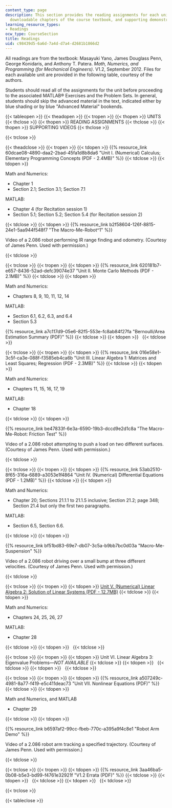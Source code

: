 ```yaml
---
content_type: page
description: This section provides the reading assignments for each unit of the course,
  downloadable chapters of the course textbook, and supporting demonstration videos.
learning_resource_types:
- Readings
ocw_type: CourseSection
title: Readings
uid: c98439d5-6a6d-7a4d-d7a4-d2681b1866d2
---
```


All readings are from the textbook: Masayuki Yano, James Douglass Penn, George Konidaris, and Anthony T. Patera. _Math, Numerics, and Programming (for Mechanical Engineers)_. V1.2, September 2012. Files for each available unit are provided in the following table, courtesy of the authors.

Students should read all of the assignments for the unit before proceeding to the associated MATLAB® Exercises and the Problem Sets. In general, students should skip the advanced material in the text, indicated either by blue shading or by blue "Advanced Material" bookends.

{{< tableopen >}}
{{< theadopen >}}
{{< tropen >}}
{{< thopen >}}
UNITS
{{< thclose >}}
{{< thopen >}}
READING ASSIGNMENTS
{{< thclose >}}
{{< thopen >}}
SUPPORTING VIDEOS
{{< thclose >}}

{{< trclose >}}

{{< theadclose >}}
{{< tropen >}}
{{< tdopen >}}
{{% resource_link 60dcae08-4890-daa2-2bad-45fa1d8b8da6 "Unit I. (Numerical) Calculus; Elementary Programming Concepts (PDF - 2.4MB)" %}}
{{< tdclose >}}
{{< tdopen >}}


Math and Numerics:

*   Chapter 1
*   Section 2.1; Section 3.1; Section 7.1

MATLAB:

*   Chapter 4 (for Recitation session 1)
*   Section 5.1; Section 5.2; Section 5.4 (for Recitation session 2)


{{< tdclose >}}
{{< tdopen >}}
{{% resource_link b2f58604-126f-8815-24e1-5aa944f548f7 "The Macro-Me-Robot^1" %}}

Video of a 2.086 robot performing IR range finding and odometry. (Courtesy of James Penn. Used with permission.)


{{< tdclose >}}

{{< trclose >}}
{{< tropen >}}
{{< tdopen >}}
{{% resource_link 620181b7-e657-8436-52ad-defc39074e37 "Unit II. Monte Carlo Methods (PDF - 2.1MB)" %}}
{{< tdclose >}}
{{< tdopen >}}


Math and Numerics:

*   Chapters 8, 9, 10, 11, 12, 14

MATLAB:

*   Section 6.1, 6.2, 6.3, and 6.4
*   Section 5.3

{{% resource_link a7c117d9-05e6-82f5-553e-fc8ab84f27fa "Bernoulli/Area Estimation Summary (PDF)" %}}
{{< tdclose >}}
{{< tdopen >}}
 
{{< tdclose >}}

{{< trclose >}}
{{< tropen >}}
{{< tdopen >}}
{{% resource_link 016e58e1-3c5f-ca3e-088f-f3585eb4ca6b "Unit III. Linear Algebra 1: Matrices and Least Squares; Regression (PDF - 2.3MB)" %}}
{{< tdclose >}}
{{< tdopen >}}


Math and Numerics:

*   Chapters 11, 15, 16, 17, 19

MATLAB:

*   Chapter 18


{{< tdclose >}}
{{< tdopen >}}


{{% resource_link be47833f-6e3a-6590-19b3-dccd9e2d1c8a "The Macro-Me-Robot: Friction Test" %}}

Video of a 2.086 robot attempting to push a load on two different surfaces. (Courtesy of James Penn. Used with permission.)


{{< tdclose >}}

{{< trclose >}}
{{< tropen >}}
{{< tdopen >}}
{{% resource_link 53ab2510-8f65-316a-6889-a3053e1f4864 "Unit IV. (Numerical) Differential Equations (PDF - 1.2MB)" %}}
{{< tdclose >}}
{{< tdopen >}}


Math and Numerics:

*   Chapter 20; Sections 21.1.1 to 21.1.5 inclusive; Section 21.2; page 348; Section 21.4 but only the first two paragraphs.

MATLAB:

*   Section 6.5, Section 6.6.


{{< tdclose >}}
{{< tdopen >}}


{{% resource_link bf51bd83-69e7-db07-3c5a-b9bb7bc0d03a "Macro-Me-Suspension" %}}

Video of a 2.086 robot driving over a small bump at three different velocities. (Courtesy of James Penn. Used with permission.)


{{< tdclose >}}

{{< trclose >}}
{{< tropen >}}
{{< tdopen >}}
[Unit V. (Numerical) Linear Algebra 2: Solution of Linear Systems (PDF - 12.7MB)](/ans7870/2/2.086/F12/MIT2_086F12_notes_unit5.pdf)
{{< tdclose >}}
{{< tdopen >}}


Math and Numerics:

*   Chapters 24, 25, 26, 27

MATLAB:

*   Chapter 28


{{< tdclose >}}
{{< tdopen >}}
 
{{< tdclose >}}

{{< trclose >}}
{{< tropen >}}
{{< tdopen >}}
Unit VI. Linear Algebra 3: Eigenvalue Problems—_NOT AVAILABLE_
{{< tdclose >}}
{{< tdopen >}}
 
{{< tdclose >}}
{{< tdopen >}}
 
{{< tdclose >}}

{{< trclose >}}
{{< tropen >}}
{{< tdopen >}}
{{% resource_link a507249c-4981-8a77-f419-e5c411deac73 "Unit VII. Nonlinear Equations (PDF)" %}}
{{< tdclose >}}
{{< tdopen >}}


Math and Numerics, and MATLAB

*   Chapter 29


{{< tdclose >}}
{{< tdopen >}}


{{% resource_link b6597af2-99cc-fbeb-770c-a395a9f4c8e1 "Robot Arm Demo" %}}

Video of a 2.086 robot arm tracking a specified trajectory. (Courtesy of James Penn. Used with permission.)


{{< tdclose >}}

{{< trclose >}}
{{< tropen >}}
{{< tdopen >}}
{{% resource_link 3aa46ba5-0b08-b5e3-bd99-f4761e32921f "V1.2 Errata (PDF)" %}}
{{< tdclose >}}
{{< tdopen >}}
 
{{< tdclose >}}
{{< tdopen >}}
 
{{< tdclose >}}

{{< trclose >}}

{{< tableclose >}}